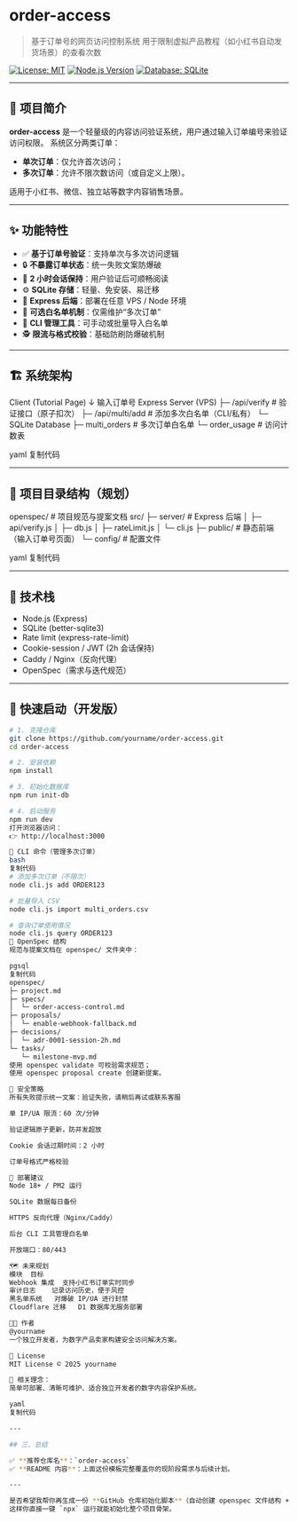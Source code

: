 # order-access

> 基于订单号的网页访问控制系统
> 用于限制虚拟产品教程（如小红书自动发货场景）的查看次数

[![License: MIT](https://img.shields.io/badge/License-MIT-yellow.svg)](https://opensource.org/licenses/MIT)
[![Node.js Version](https://img.shields.io/badge/node-%3E%3D18.0.0-brightgreen.svg)](https://nodejs.org/)
[![Database: SQLite](https://img.shields.io/badge/database-SQLite-blue.svg)](https://sqlite.org/)

---

## 🧭 项目简介

**order-access** 是一个轻量级的内容访问验证系统，用户通过输入订单编号来验证访问权限。
系统区分两类订单：

- **单次订单**：仅允许首次访问；
- **多次订单**：允许不限次数访问（或自定义上限）。

适用于小红书、微信、独立站等数字内容销售场景。

---

## ✨ 功能特性

- ✅ **基于订单号验证**：支持单次与多次访问逻辑  
- 🔒 **不暴露订单状态**：统一失败文案防爆破  
- 🔁 **2 小时会话保持**：用户验证后可顺畅阅读  
- ⚙️ **SQLite 存储**：轻量、免安装、易迁移  
- 🚀 **Express 后端**：部署在任意 VPS / Node 环境  
- 🧱 **可选白名单机制**：仅需维护“多次订单”  
- 🧰 **CLI 管理工具**：可手动或批量导入白名单  
- 🕵️ **限流与格式校验**：基础防刷防爆破机制  

---

## 🏗️ 系统架构

Client (Tutorial Page)
↓ 输入订单号
Express Server (VPS)
├─ /api/verify # 验证接口（原子扣次）
├─ /api/multi/add # 添加多次白名单（CLI/私有）
└─ SQLite Database
├─ multi_orders # 多次订单白名单
└─ order_usage # 访问计数表

yaml
复制代码

---

## 📘 项目目录结构（规划）

openspec/ # 项目规范与提案文档
src/
├─ server/ # Express 后端
│ ├─ api/verify.js
│ ├─ db.js
│ ├─ rateLimit.js
│ └─ cli.js
├─ public/ # 静态前端（输入订单号页面）
└─ config/ # 配置文件

yaml
复制代码

---

## 🧩 技术栈

- Node.js (Express)
- SQLite (better-sqlite3)
- Rate limit (express-rate-limit)
- Cookie-session / JWT (2h 会话保持)
- Caddy / Nginx（反向代理）
- OpenSpec（需求与迭代规范）

---

## 🚀 快速启动（开发版）

```bash
# 1. 克隆仓库
git clone https://github.com/yourname/order-access.git
cd order-access

# 2. 安装依赖
npm install

# 3. 初始化数据库
npm run init-db

# 4. 启动服务
npm run dev
打开浏览器访问：
👉 http://localhost:3000

🔑 CLI 命令（管理多次订单）
bash
复制代码
# 添加多次订单（不限次）
node cli.js add ORDER123

# 批量导入 CSV
node cli.js import multi_orders.csv

# 查询订单使用情况
node cli.js query ORDER123
📜 OpenSpec 结构
规范与提案文档在 openspec/ 文件夹中：

pgsql
复制代码
openspec/
├─ project.md
├─ specs/
│  └─ order-access-control.md
├─ proposals/
│  └─ enable-webhook-fallback.md
├─ decisions/
│  └─ adr-0001-session-2h.md
└─ tasks/
   └─ milestone-mvp.md
使用 openspec validate 可校验需求规范；
使用 openspec proposal create 创建新提案。

🔐 安全策略
所有失败提示统一文案：验证失败，请稍后再试或联系客服

单 IP/UA 限流：60 次/分钟

验证逻辑原子更新，防并发超放

Cookie 会话过期时间：2 小时

订单号格式严格校验

🧱 部署建议
Node 18+ / PM2 运行

SQLite 数据每日备份

HTTPS 反向代理（Nginx/Caddy）

后台 CLI 工具管理白名单

开放端口：80/443

🗺️ 未来规划
模块	目标
Webhook 集成	支持小红书订单实时同步
审计日志	记录访问历史，便于风控
黑名单系统	对爆破 IP/UA 进行封禁
Cloudflare 迁移	D1 数据库无服务部署

🧑‍💻 作者
@yourname
一个独立开发者，为数字产品卖家构建安全访问解决方案。

🪪 License
MIT License © 2025 yourname

🧠 相关理念：
简单可部署、清晰可维护、适合独立开发者的数字内容保护系统。

yaml
复制代码

---

## 三、总结

✅ **推荐仓库名**：`order-access`  
✅ **README 内容**：上面这份模板完整覆盖你的现阶段需求与后续计划。

---

是否希望我帮你再生成一份 **GitHub 仓库初始化脚本**（自动创建 openspec 文件结构 + README + package.json + 初始 server 目录）？  
这样你直接一键 `npx` 运行就能初始化整个项目骨架。
